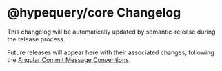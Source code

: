 # @hypequery/core Changelog

This changelog will be automatically updated by semantic-release during the release process.

Future releases will appear here with their associated changes, following the [Angular Commit Message Conventions](https://github.com/angular/angular/blob/master/CONTRIBUTING.md#commit).
